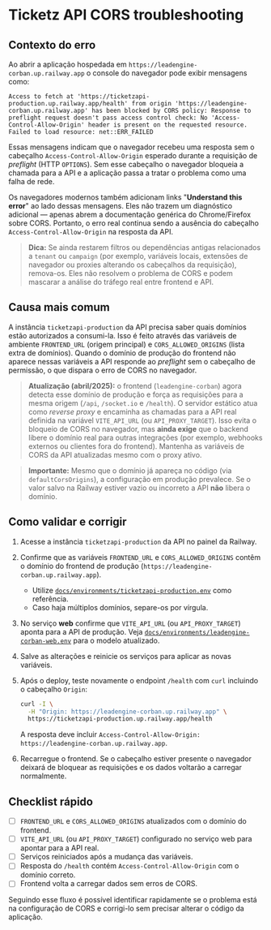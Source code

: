 # Ticketz API CORS troubleshooting

## Contexto do erro

Ao abrir a aplicação hospedada em `https://leadengine-corban.up.railway.app` o console do navegador pode exibir mensagens como:

```
Access to fetch at 'https://ticketzapi-production.up.railway.app/health' from origin 'https://leadengine-corban.up.railway.app' has been blocked by CORS policy: Response to preflight request doesn't pass access control check: No 'Access-Control-Allow-Origin' header is present on the requested resource.
Failed to load resource: net::ERR_FAILED
```

Essas mensagens indicam que o navegador recebeu uma resposta sem o cabeçalho `Access-Control-Allow-Origin` esperado durante a requisição de *preflight* (HTTP `OPTIONS`). Sem esse cabeçalho o navegador bloqueia a chamada para a API e a aplicação passa a tratar o problema como uma falha de rede.

Os navegadores modernos também adicionam links "**Understand this error**" ao lado dessas mensagens. Eles não trazem um diagnóstico adicional — apenas abrem a documentação genérica do Chrome/Firefox sobre CORS. Portanto, o erro real continua sendo a ausência do cabeçalho `Access-Control-Allow-Origin` na resposta da API.

> **Dica:** Se ainda restarem filtros ou dependências antigas relacionados a `tenant` ou `campaign` (por exemplo, variáveis locais, extensões de navegador ou proxies alterando os cabeçalhos da requisição), remova-os. Eles não resolvem o problema de CORS e podem mascarar a análise do tráfego real entre frontend e API.

## Causa mais comum

A instância `ticketzapi-production` da API precisa saber quais domínios estão autorizados a consumi-la. Isso é feito através das variáveis de ambiente `FRONTEND_URL` (origem principal) e `CORS_ALLOWED_ORIGINS` (lista extra de domínios). Quando o domínio de produção do frontend não aparece nessas variáveis a API responde ao *preflight* sem o cabeçalho de permissão, o que dispara o erro de CORS no navegador.

> **Atualização (abril/2025):** o frontend (`leadengine-corban`) agora detecta esse domínio de produção e força as requisições para a mesma origem (`/api`, `/socket.io` e `/health`). O servidor estático atua como *reverse proxy* e encaminha as chamadas para a API real definida na variável `VITE_API_URL` (ou `API_PROXY_TARGET`). Isso evita o bloqueio de CORS no navegador, mas **ainda exige** que o backend libere o domínio real para outras integrações (por exemplo, webhooks externos ou clientes fora do frontend). Mantenha as variáveis de CORS da API atualizadas mesmo com o proxy ativo.

> **Importante:** Mesmo que o domínio já apareça no código (via `defaultCorsOrigins`), a configuração em produção prevalece. Se o valor salvo na Railway estiver vazio ou incorreto a API **não** libera o domínio.

## Como validar e corrigir

1. Acesse a instância `ticketzapi-production` da API no painel da Railway.
2. Confirme que as variáveis `FRONTEND_URL` e `CORS_ALLOWED_ORIGINS` contêm o domínio do frontend de produção (`https://leadengine-corban.up.railway.app`).
   - Utilize [`docs/environments/ticketzapi-production.env`](../environments/ticketzapi-production.env) como referência.
   - Caso haja múltiplos domínios, separe-os por vírgula.
3. No serviço **web** confirme que `VITE_API_URL` (ou `API_PROXY_TARGET`) aponta para a API de produção. Veja [`docs/environments/leadengine-corban-web.env`](../environments/leadengine-corban-web.env) para o modelo atualizado.
4. Salve as alterações e reinicie os serviços para aplicar as novas variáveis.
5. Após o deploy, teste novamente o endpoint `/health` com `curl` incluindo o cabeçalho `Origin`:

   ```bash
   curl -I \
     -H "Origin: https://leadengine-corban.up.railway.app" \
     https://ticketzapi-production.up.railway.app/health
   ```

   A resposta deve incluir `Access-Control-Allow-Origin: https://leadengine-corban.up.railway.app`.

5. Recarregue o frontend. Se o cabeçalho estiver presente o navegador deixará de bloquear as requisições e os dados voltarão a carregar normalmente.

## Checklist rápido

- [ ] `FRONTEND_URL` e `CORS_ALLOWED_ORIGINS` atualizados com o domínio do frontend.
- [ ] `VITE_API_URL` (ou `API_PROXY_TARGET`) configurado no serviço web para apontar para a API real.
- [ ] Serviços reiniciados após a mudança das variáveis.
- [ ] Resposta do `/health` contém `Access-Control-Allow-Origin` com o domínio correto.
- [ ] Frontend volta a carregar dados sem erros de CORS.

Seguindo esse fluxo é possível identificar rapidamente se o problema está na configuração de CORS e corrigi-lo sem precisar alterar o código da aplicação.

